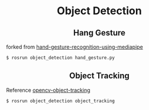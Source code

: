 <h1 align="center"> Object Detection </h1>


<h2 align="center"> Hang Gesture </h2>

forked from [hand-gesture-recognition-using-mediapipe](https://github.com/Kazuhito00/hand-gesture-recognition-using-mediapipe)

```
$ rosrun object_detection hand_gesture.py
```



<h2 align="center"> Object Tracking </h2>

Reference [opencv-object-tracking](https://www.pyimagesearch.com/2018/07/30/opencv-object-tracking/#download-the-code)

```
$ rosrun object_detection object_tracking
```